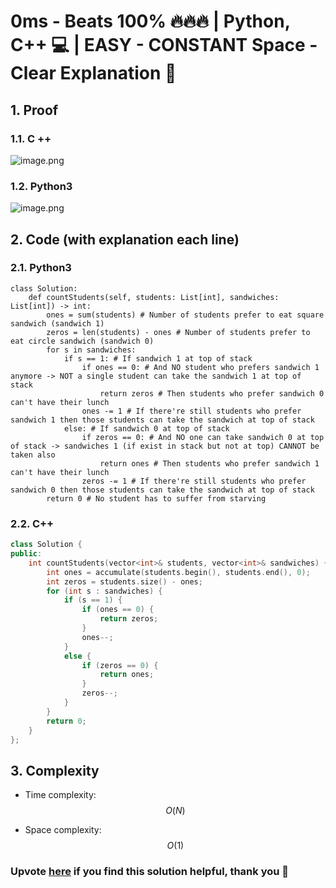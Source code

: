 # 0ms - Beats 100% 🔥🔥🔥 | Python, C++ 💻 | EASY - CONSTANT Space - Clear Explanation 📗
## 1. Proof
<!-- Describe your first thoughts on how to solve this problem. -->
### 1.1. C ++
![image.png](https://assets.leetcode.com/users/images/f57fb3b4-2924-48a5-bbdf-3e5e05b24b17_1712678263.9577212.png)
### 1.2. Python3
![image.png](https://assets.leetcode.com/users/images/4746671e-e24c-4ec5-8052-f6ab7767a85b_1712678275.8687181.png)

## 2. Code (with explanation each line)
### 2.1. Python3
```python3 []
class Solution:
    def countStudents(self, students: List[int], sandwiches: List[int]) -> int:
        ones = sum(students) # Number of students prefer to eat square sandwich (sandwich 1)
        zeros = len(students) - ones # Number of students prefer to eat circle sandwich (sandwich 0)
        for s in sandwiches:
            if s == 1: # If sandwich 1 at top of stack
                if ones == 0: # And NO student who prefers sandwich 1 anymore -> NOT a single student can take the sandwich 1 at top of stack
                    return zeros # Then students who prefer sandwich 0 can't have their lunch
                ones -= 1 # If there're still students who prefer sandwich 1 then those students can take the sandwich at top of stack
            else: # If sandwich 0 at top of stack
                if zeros == 0: # And NO one can take sandwich 0 at top of stack -> sandwiches 1 (if exist in stack but not at top) CANNOT be taken also
                    return ones # Then students who prefer sandwich 1 can't have their lunch
                zeros -= 1 # If there're still students who prefer sandwich 0 then those students can take the sandwich at top of stack
        return 0 # No student has to suffer from starving
```
### 2.2. C++
```cpp []
class Solution {
public:
    int countStudents(vector<int>& students, vector<int>& sandwiches) {
        int ones = accumulate(students.begin(), students.end(), 0);
        int zeros = students.size() - ones;
        for (int s : sandwiches) {
            if (s == 1) {
                if (ones == 0) {
                    return zeros;
                }
                ones--;
            }
            else {
                if (zeros == 0) {
                    return ones;
                }
                zeros--;
            }
        }
        return 0;
    }
};
```
## 3. Complexity
- Time complexity: $$O(N)$$
<!-- Add your time complexity here, e.g. $$O(n)$$ -->

- Space complexity: $$O(1)$$
<!-- Add your space complexity here, e.g. $$O(n)$$ -->
### Upvote [here](https://leetcode.com/problems/number-of-students-unable-to-eat-lunch/solutions/4999523/0ms-beats-100-python-c-easy-constant-space-clear-explanation) if you find this solution helpful, thank you 🤍

